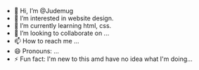 - 👋 Hi, I’m @Judemug
- 👀 I’m interested in website design.
- 🌱 I’m currently learning html, css.
- 💞️ I’m looking to collaborate on ...
- 📫 How to reach me ...
- 😄 Pronouns: ...
- ⚡ Fun fact: I'm new to this amd have no idea what I'm doing...

<!---
Judemug/Judemug is a ✨ special ✨ repository because its `README.md` (this file) appears on your GitHub profile.
You can click the Preview link to take a look at your changes.
--->
